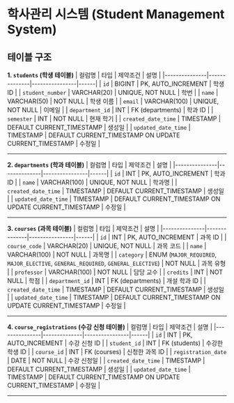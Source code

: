 # 학사관리 시스템 (Student Management System)

## 테이블 구조

**1. `students` (학생 테이블)**
| 컬럼명           | 타입           | 제약조건           | 설명 |
|---------------|--------------|----------------|------|
| `id`          | BIGINT       | PK, AUTO_INCREMENT | 학생 ID |
| `student_number` | VARCHAR(20)  | UNIQUE, NOT NULL  | 학번 |
| `name`        | VARCHAR(50)  | NOT NULL       | 학생 이름 |
| `email`       | VARCHAR(100) | UNIQUE, NOT NULL  | 이메일 |
| `department_id` | INT       | FK (departments) | 학과 ID |
| `semester`    | INT          | NOT NULL       | 현재 학기 |
| `created_date_time` | TIMESTAMP  | DEFAULT CURRENT_TIMESTAMP | 생성일 |
| `updated_date_time` | TIMESTAMP  | DEFAULT CURRENT_TIMESTAMP ON UPDATE CURRENT_TIMESTAMP | 수정일 |

---

**2. `departments` (학과 테이블)**
| 컬럼명           | 타입           | 제약조건           | 설명 |
|---------------|--------------|----------------|------|
| `id`          | INT       | PK, AUTO_INCREMENT | 학과 ID |
| `name`        | VARCHAR(100) | UNIQUE, NOT NULL | 학과명 |
| `created_date_time` | TIMESTAMP  | DEFAULT CURRENT_TIMESTAMP | 생성일 |
| `updated_date_time` | TIMESTAMP  | DEFAULT CURRENT_TIMESTAMP ON UPDATE CURRENT_TIMESTAMP | 수정일 |

---

**3. `courses` (과목 테이블)**
| 컬럼명           | 타입           | 제약조건           | 설명 |
|---------------|--------------|----------------|------|
| `id`          | INT       | PK, AUTO_INCREMENT | 과목 ID |
| `course_code` | VARCHAR(20)  | UNIQUE, NOT NULL | 과목 코드 |
| `name`        | VARCHAR(100) | NOT NULL | 과목명 |
| `category`    | ENUM (`MAJOR_REQUIRED`, `MAJOR_ELECTIVE`, `GENERAL_REQUIRED`, `GENERAL_ELECTIVE`) | NOT NULL | 과목 유형 |
| `professor`   | VARCHAR(100) | NOT NULL | 담당 교수 |
| `credits`     | INT          | NOT NULL | 학점 |
| `department_id` | INT       | FK (departments) | 개설 학과 ID |
| `created_date_time` | TIMESTAMP  | DEFAULT CURRENT_TIMESTAMP | 생성일 |
| `updated_date_time` | TIMESTAMP  | DEFAULT CURRENT_TIMESTAMP ON UPDATE CURRENT_TIMESTAMP | 수정일 |

---

**4. `course_registrations` (수강 신청 테이블)**
| 컬럼명           | 타입           | 제약조건           | 설명 |
|---------------|--------------|----------------|------|
| `id`          | INT       | PK, AUTO_INCREMENT | 수강 신청 ID |
| `student_id`  | INT       | FK (students) | 수강한 학생 ID |
| `course_id`   | INT       | FK (courses) | 신청한 과목 ID |
| `registration_date` | DATE | NOT NULL | 수강 신청일 |
| `created_date_time` | TIMESTAMP  | DEFAULT CURRENT_TIMESTAMP | 생성일 |
| `updated_date_time` | TIMESTAMP  | DEFAULT CURRENT_TIMESTAMP ON UPDATE CURRENT_TIMESTAMP | 수정일 |

---
